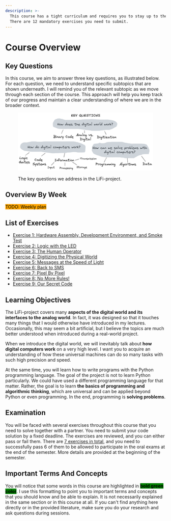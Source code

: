 ```yaml
---
description: >-
  This course has a tight curriculum and requires you to stay up to the tasks.
  There are 12 mandatory exercises you need to submit.
---
```


# Course Overview

## Key Questions

In this course, we aim to answer three key questions, as illustrated below. For each question, we need to understand specific subtopics that are shown underneath. I will remind you of the relevant subtopic as we move through each section of the course. This approach will help you keep track of our progress and maintain a clear understanding of where we are in the broader context.

<figure><img src=".gitbook/assets/image (55).png" alt=""><figcaption><p>The key questions we address in the LiFi-project.</p></figcaption></figure>

## Overview By Week

<mark style="background-color:orange;">TODO: Weekly plan</mark>

## List of Exercises

* [Exercise 1: Hardware Assembly, Development Environment, and Smoke Test](https://github.com/winf-hsos/lifi-exercises/raw/main/exercises/01\_exercise\_hardware\_assembly.pdf)
* [Exercise 2: Logic with the LED](https://github.com/winf-hsos/lifi-exercises/raw/main/exercises/02\_exercise\_logic\_with\_the\_led.pdf)
* [Exercise 3: The Human Operator](https://github.com/winf-hsos/lifi-exercises/raw/main/exercises/03\_exercise\_human\_operator.pdf)
* [Exercise 4: Digitizing the Physical World](https://github.com/winf-hsos/lifi-exercises/raw/main/exercises/04\_exercise\_digitizing\_the\_physical\_world.pdf)
* [Exercise 5: Messages at the Speed of Light](https://github.com/winf-hsos/lifi-exercises/raw/main/exercises/05\_exercise\_messages\_speed\_of\_light.pdf)
* [Exercise 6: Back to SMS](https://github.com/winf-hsos/lifi-exercises/raw/main/exercises/06\_exercise\_back\_to\_sms.pdf)
* [Exercise 7: Pixel By Pixel](https://github.com/winf-hsos/lifi-exercises/raw/main/exercises/07\_exercise\_pixel\_by\_pixel.pdf)
* [Exercise 8: No More Rules!](https://github.com/winf-hsos/lifi-exercises/raw/main/exercises/08\_exercise\_no\_more\_rules.pdf)
* [Exercise 9: Our Secret Code](https://github.com/winf-hsos/lifi-exercises/raw/main/exercises/09\_exercise\_our\_secret\_code.pdf)

## Learning Objectives

The LiFi-project covers many **aspects of the digital world and its interfaces to the analog world**. In fact, it was designed so that it touches many things that I would otherwise have introduced in my lectures. Occasionally, this may seem a bit artificial, but I believe the topics are much better understood when introduced during a real-world project.

When we introduce the digital world, we will inevitably talk about **how digital computers work** on a very high level. I want you to acquire an understanding of how these universal machines can do so many tasks with such high precision and speed.

At the same time, you will learn how to write programs with the Python programming language. The goal of the project is not to learn Python particularly. We could have used a different programming language for that matter. Rather, the goal is to learn **the basics of programming and algorithmic thinking**, which are universal and can be applied beyond Python or even programming.  In the end, programming is **solving problems**.

## Examination

You will be faced with several exercises throughout this course that you need to solve together with a partner. You need to submit your code solution by a fixed deadline. The exercises are reviewed, and you can either pass or fail them. There are [7 exercises in total](course-overview.md#list-of-exercises), and you need to successfully pass 6 of them to be allowed to participate in the oral exams at the end of the semester. More details are provided at the beginning of the semester.

## Important Terms And Concepts

You will notice that some words in this course are highlighted in <mark style="background-color:green;">**bold green color**</mark>. I use this formatting to point you to important terms and concepts that you should know and be able to explain. It is not necessarily explained in the same section or in this course at all. If you can't find anything here directly or in the provided literature, make sure you do your research and ask questions during sessions.
